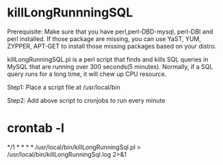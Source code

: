 killLongRunnningSQL
===================

Prerequisite:
Make sure that you have perl,perl-DBD-mysql, perl-DBI and perl installed. If those package are missing, you can use YaST, YUM, ZYPPER, APT-GET to install those missing packages based on your distro.


killLongRunningSQL.pl is a perl script that finds and kills SQL queries in MySQL that are running over 300 seconds(5 minutes). Normally, if a SQL query runs for a long time, it will chew up CPU resource.




Step1: Place a script file at /usr/local/bin


Step2: Add above script to cronjobs to run every minute

 # crontab -l
*/1 * * * * /usr/local/bin/killLongRunningSql.pl > /usr/local/bin/killLongRunningSql.log 2>&1
